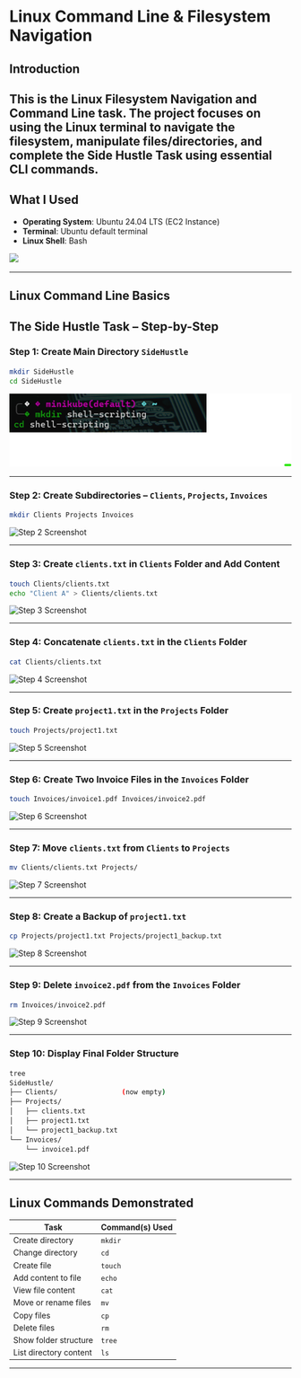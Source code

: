 # Linux Command Line & Filesystem Navigation

## Introduction

This is the Linux Filesystem Navigation and Command Line task. The project focuses on using the Linux terminal to navigate the filesystem, manipulate files/directories, and complete the Side Hustle Task using essential CLI commands.
---

## What I Used

- **Operating System**: Ubuntu 24.04 LTS (EC2 Instance)
- **Terminal**: Ubuntu default terminal
- **Linux Shell**: Bash

![](images/ubuntu.png)

---

##  Linux Command Line Basics

##  The Side Hustle Task – Step-by-Step

###  Step 1: Create Main Directory `SideHustle`

```bash
mkdir SideHustle
cd SideHustle
```

![Step 1 Screenshot](images/mkdir-cd.png)

---

###  Step 2: Create Subdirectories – `Clients`, `Projects`, `Invoices`

```bash
mkdir Clients Projects Invoices
```

![Step 2 Screenshot](images/mkdir2.png)

---

###  Step 3: Create `clients.txt` in `Clients` Folder and Add Content

```bash
touch Clients/clients.txt
echo "Client A" > Clients/clients.txt
```

![Step 3 Screenshot](images/touch-echo.png)

---

###  Step 4: Concatenate `clients.txt` in the `Clients` Folder

```bash
cat Clients/clients.txt
```

![Step 4 Screenshot](images/cat.png)

---

###  Step 5: Create `project1.txt` in the `Projects` Folder

```bash
touch Projects/project1.txt
```

![Step 5 Screenshot](images/touch-echo.png)

---

###  Step 6: Create Two Invoice Files in the `Invoices` Folder

```bash
touch Invoices/invoice1.pdf Invoices/invoice2.pdf
```

![Step 6 Screenshot](images/touch-echo.png)

---

###  Step 7: Move `clients.txt` from `Clients` to `Projects`

```bash
mv Clients/clients.txt Projects/
```

![Step 7 Screenshot](images/mv-cp-rm.png)

---

###  Step 8: Create a Backup of `project1.txt`

```bash
cp Projects/project1.txt Projects/project1_backup.txt
```

![Step 8 Screenshot](images/mv-cp-rm.png)

---

### Step 9: Delete `invoice2.pdf` from the `Invoices` Folder

```bash
rm Invoices/invoice2.pdf
```

![Step 9 Screenshot](images/mv-cp-rm.png)

---

###  Step 10: Display Final Folder Structure

```bash
tree
SideHustle/
├── Clients/                (now empty)
├── Projects/
│   ├── clients.txt
│   ├── project1.txt
│   └── project1_backup.txt
└── Invoices/
    └── invoice1.pdf
```

![Step 10 Screenshot](images/tree.png)

---

##  Linux Commands Demonstrated

| Task                          | Command(s) Used                                |
|-------------------------------|------------------------------------------------|
| Create directory              | `mkdir`                                        |
| Change directory              | `cd`                                           |
| Create file                   | `touch`                                        |
| Add content to file           | `echo`                                         |
| View file content             | `cat`                                          |
| Move or rename files          | `mv`                                           |
| Copy files                    | `cp`                                           |
| Delete files                  | `rm`                                           |
| Show folder structure         | `tree`                                         |
| List directory content        | `ls`                                           |

---
